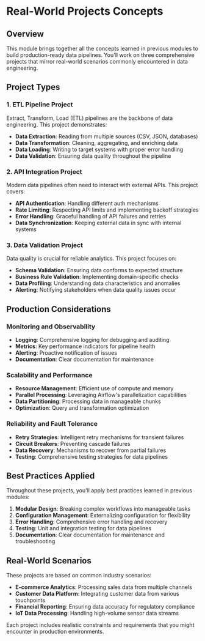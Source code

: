 # Real-World Projects Concepts

## Overview

This module brings together all the concepts learned in previous modules to build production-ready data pipelines. You'll work on three comprehensive projects that mirror real-world scenarios commonly encountered in data engineering.

## Project Types

### 1. ETL Pipeline Project

Extract, Transform, Load (ETL) pipelines are the backbone of data engineering. This project demonstrates:

- **Data Extraction**: Reading from multiple sources (CSV, JSON, databases)
- **Data Transformation**: Cleaning, aggregating, and enriching data
- **Data Loading**: Writing to target systems with proper error handling
- **Data Validation**: Ensuring data quality throughout the pipeline

### 2. API Integration Project

Modern data pipelines often need to interact with external APIs. This project covers:

- **API Authentication**: Handling different auth mechanisms
- **Rate Limiting**: Respecting API limits and implementing backoff strategies
- **Error Handling**: Graceful handling of API failures and retries
- **Data Synchronization**: Keeping external data in sync with internal systems

### 3. Data Validation Project

Data quality is crucial for reliable analytics. This project focuses on:

- **Schema Validation**: Ensuring data conforms to expected structure
- **Business Rule Validation**: Implementing domain-specific checks
- **Data Profiling**: Understanding data characteristics and anomalies
- **Alerting**: Notifying stakeholders when data quality issues occur

## Production Considerations

### Monitoring and Observability

- **Logging**: Comprehensive logging for debugging and auditing
- **Metrics**: Key performance indicators for pipeline health
- **Alerting**: Proactive notification of issues
- **Documentation**: Clear documentation for maintenance

### Scalability and Performance

- **Resource Management**: Efficient use of compute and memory
- **Parallel Processing**: Leveraging Airflow's parallelization capabilities
- **Data Partitioning**: Processing data in manageable chunks
- **Optimization**: Query and transformation optimization

### Reliability and Fault Tolerance

- **Retry Strategies**: Intelligent retry mechanisms for transient failures
- **Circuit Breakers**: Preventing cascade failures
- **Data Recovery**: Mechanisms to recover from partial failures
- **Testing**: Comprehensive testing strategies for data pipelines

## Best Practices Applied

Throughout these projects, you'll apply best practices learned in previous modules:

1. **Modular Design**: Breaking complex workflows into manageable tasks
2. **Configuration Management**: Externalizing configuration for flexibility
3. **Error Handling**: Comprehensive error handling and recovery
4. **Testing**: Unit and integration testing for data pipelines
5. **Documentation**: Clear documentation for maintenance and troubleshooting

## Real-World Scenarios

These projects are based on common industry scenarios:

- **E-commerce Analytics**: Processing sales data from multiple channels
- **Customer Data Platform**: Integrating customer data from various touchpoints
- **Financial Reporting**: Ensuring data accuracy for regulatory compliance
- **IoT Data Processing**: Handling high-volume sensor data streams

Each project includes realistic constraints and requirements that you might encounter in production environments.
